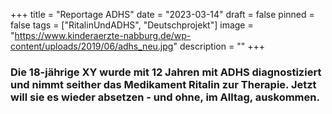 +++
title = "Reportage ADHS"
date = "2023-03-14"
draft = false
pinned = false
tags = ["RitalinUndADHS", "Deutschprojekt"]
image = "https://www.kinderaerzte-nabburg.de/wp-content/uploads/2019/06/adhs_neu.jpg"
description = ""
+++
### Die 18-jährige XY wurde mit 12 Jahren mit ADHS diagnostiziert und nimmt seither das Medikament Ritalin zur Therapie. Jetzt will sie es wieder absetzen - und ohne, im Alltag, auskommen.